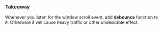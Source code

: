 ### Takeaway
Whenever you listen for the window scroll event, add **debounce** function to it. Otherwise it will cause heavy traffic or other undesirable effect.

